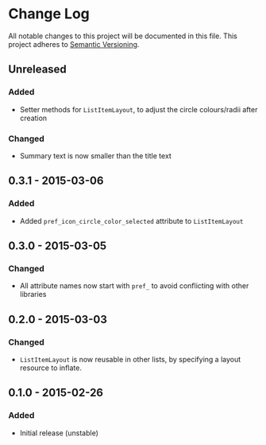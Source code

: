# Change Log
All notable changes to this project will be documented in this file.
This project adheres to [Semantic Versioning](http://semver.org/).

## Unreleased
### Added
- Setter methods for `ListItemLayout`, to adjust the circle colours/radii after creation

### Changed
- Summary text is now smaller than the title text

## 0.3.1 - 2015-03-06
### Added
- Added `pref_icon_circle_color_selected` attribute to `ListItemLayout`

## 0.3.0 - 2015-03-05
### Changed
- All attribute names now start with `pref_` to avoid conflicting with other libraries

## 0.2.0 - 2015-03-03
### Changed
- `ListItemLayout` is now reusable in other lists, by specifying a layout resource to inflate.

## 0.1.0 - 2015-02-26
### Added
- Initial release (unstable)